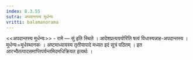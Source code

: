 ```yaml
---
index: 8.3.55
sutra: अपदान्तस्य मूर्धन्यः
vritti: balamanorama
---
```


<<अपदान्तस्य मूर्धन्यः>> - रामे — सु॑ इति स्थिते । आदेशप्रत्यययोरिति षत्वं विधास्यन्नाह-अपदान्तस्य । मूर्धन्यः=मूर्धस्थानकः । अष्टमाध्यायस्य तृतीयापादे मध्यत इदं सूत्रं पठितम् । इत आरभ्यैतत्पादसमाप्तिपर्यन्तमिदमधिक्रियत इत्यर्थः । 